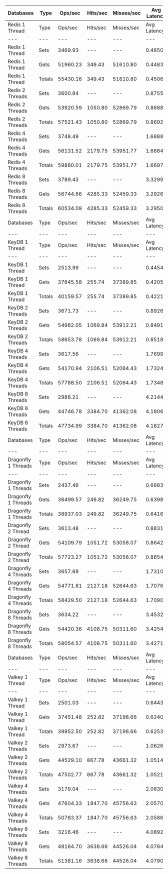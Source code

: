 | Databases | Type | Ops/sec | Hits/sec | Misses/sec | Avg Latency | p50 Latency | p99 Latency | p99.9 Latency | KB/sec |
| --- | --- | --- | --- | --- | --- | --- | --- | --- | --- |
| Redis 1 Thread | Type | Ops/sec | Hits/sec | Misses/sec | Avg Latency | p50 Latency | p99 Latency | p99.9 Latency | KB/sec |
| --- | --- | --- | --- | --- | --- | --- | --- | --- | --- |
Redis 1 Thread | Sets | 3469.93 | --- | --- | 0.48505 | 0.43900 | 0.92700 | 10.81500 | 210.06 |
Redis 1 Thread | Gets | 51960.23 | 349.43 | 51610.80 | 0.44834 | 0.43100 | 0.90300 | 1.27900 | 1984.75 |
Redis 1 Thread | Totals | 55430.16 | 349.43 | 51610.80 | 0.45064 | 0.43100 | 0.90300 | 1.32700 | 2194.82 |
Redis 2 Threads | Sets | 3600.84 | --- | --- | 0.87558 | 0.81500 | 2.76700 | 4.22300 | 217.99 |
Redis 2 Threads | Gets | 53920.59 | 1050.80 | 52869.79 | 0.86887 | 0.81500 | 2.76700 | 4.15900 | 2071.72 |
Redis 2 Threads | Totals | 57521.43 | 1050.80 | 52869.79 | 0.86929 | 0.81500 | 2.76700 | 4.15900 | 2289.71 |
Redis 4 Threads | Sets | 3748.49 | --- | --- | 1.68880 | 1.60700 | 3.71100 | 8.09500 | 226.93 |
Redis 4 Threads | Gets | 56131.52 | 2179.75 | 53951.77 | 1.66847 | 1.59900 | 3.58300 | 4.89500 | 2175.75 |
Redis 4 Threads | Totals | 59880.01 | 2179.75 | 53951.77 | 1.66975 | 1.59900 | 3.59900 | 4.99100 | 2402.68 |
Redis 8 Threads | Sets | 3789.43 | --- | --- | 3.32996 | 3.13500 | 8.03100 | 14.46300 | 229.41 |
Redis 8 Threads | Gets | 56744.66 | 4285.33 | 52459.33 | 3.29269 | 3.11900 | 7.48700 | 11.00700 | 2236.11 |
Redis 8 Threads | Totals | 60534.09 | 4285.33 | 52459.33 | 3.29502 | 3.11900 | 7.51900 | 11.32700 | 2465.52 |
| Databases | Type | Ops/sec | Hits/sec | Misses/sec | Avg Latency | p50 Latency | p99 Latency | p99.9 Latency | KB/sec |
| --- | --- | --- | --- | --- | --- | --- | --- | --- | --- |
| KeyDB 1 Thread | Type | Ops/sec | Hits/sec | Misses/sec | Avg Latency | p50 Latency | p99 Latency | p99.9 Latency | KB/sec |
| --- | --- | --- | --- | --- | --- | --- | --- | --- | --- |
KeyDB 1 Thread | Sets | 2513.99 | --- | --- | 0.44544 | 0.40700 | 1.11900 | 15.03900 | 152.19 |
KeyDB 1 Thread | Gets | 37645.58 | 255.74 | 37389.85 | 0.42058 | 0.40700 | 0.98300 | 2.35100 | 1438.01 |
KeyDB 1 Thread | Totals | 40159.57 | 255.74 | 37389.85 | 0.42214 | 0.40700 | 0.99100 | 2.52700 | 1590.21 |
KeyDB 2 Threads | Sets | 3671.73 | --- | --- | 0.89267 | 0.72700 | 3.43900 | 14.39900 | 222.28 |
KeyDB 2 Threads | Gets | 54982.05 | 1069.84 | 53912.21 | 0.84915 | 0.72700 | 3.27900 | 4.09500 | 2112.47 |
KeyDB 2 Threads | Totals | 58653.78 | 1069.84 | 53912.21 | 0.85187 | 0.72700 | 3.27900 | 4.22300 | 2334.75 |
KeyDB 4 Threads | Sets | 3617.56 | --- | --- | 1.76993 | 1.60700 | 4.73500 | 16.76700 | 219.01 |
KeyDB 4 Threads | Gets | 54170.94 | 2106.51 | 52064.43 | 1.73249 | 1.60700 | 4.51100 | 6.33500 | 2099.81 |
KeyDB 4 Threads | Totals | 57788.50 | 2106.51 | 52064.43 | 1.73483 | 1.60700 | 4.51100 | 6.59100 | 2318.81 |
KeyDB 8 Threads | Sets | 2988.21 | --- | --- | 4.21447 | 3.75900 | 12.22300 | 17.79100 | 180.91 |
KeyDB 8 Threads | Gets | 44746.78 | 3384.70 | 41362.08 | 4.18061 | 3.74300 | 12.03100 | 16.63900 | 1763.41 |
KeyDB 8 Threads | Totals | 47734.99 | 3384.70 | 41362.08 | 4.18273 | 3.74300 | 12.09500 | 16.76700 | 1944.32 |
| Databases | Type | Ops/sec | Hits/sec | Misses/sec | Avg Latency | p50 Latency | p99 Latency | p99.9 Latency | KB/sec |
| --- | --- | --- | --- | --- | --- | --- | --- | --- | --- |
| Dragonfly 1 Threads | Type | Ops/sec | Hits/sec | Misses/sec | Avg Latency | p50 Latency | p99 Latency | p99.9 Latency | KB/sec |
| --- | --- | --- | --- | --- | --- | --- | --- | --- | --- |
Dragonfly 1 Threads | Sets | 2437.46 | --- | --- | 0.66832 | 0.63900 | 1.43100 | 14.65500 | 147.56 |
Dragonfly 1 Threads | Gets | 36499.57 | 249.82 | 36249.75 | 0.63988 | 0.63100 | 1.35900 | 1.83100 | 1394.27 |
Dragonfly 1 Threads | Totals | 38937.03 | 249.82 | 36249.75 | 0.64166 | 0.63100 | 1.35900 | 1.91900 | 1541.83 |
Dragonfly 2 Thread | Sets | 3613.48 | --- | --- | 0.88315 | 0.82300 | 1.83900 | 5.15100 | 218.75 |
Dragonfly 2 Thread | Gets | 54109.79 | 1051.72 | 53058.07 | 0.86429 | 0.81500 | 1.77500 | 2.38300 | 2078.94 |
Dragonfly 2 Thread | Totals | 57723.27 | 1051.72 | 53058.07 | 0.86547 | 0.81500 | 1.77500 | 2.52700 | 2297.69 |
Dragonfly 4 Threads | Sets | 3657.69 | --- | --- | 1.73107 | 1.61500 | 4.38300 | 8.70300 | 221.44 |
Dragonfly 4 Threads | Gets | 54771.81 | 2127.18 | 52644.63 | 1.70763 | 1.60700 | 4.22300 | 5.66300 | 2123.05 |
Dragonfly 4 Threads | Totals | 58429.50 | 2127.18 | 52644.63 | 1.70909 | 1.60700 | 4.25500 | 5.79100 | 2344.49 |
Dragonfly 8 Threads | Sets | 3634.22 | --- | --- | 3.45329 | 3.16700 | 9.72700 | 14.52700 | 220.02 |
Dragonfly 8 Threads | Gets | 54420.36 | 4108.75 | 50311.60 | 3.42543 | 3.16700 | 9.21500 | 12.86300 | 2144.50 |
Dragonfly 8 Threads | Totals | 58054.57 | 4108.75 | 50311.60 | 3.42718 | 3.16700 | 9.21500 | 13.05500 | 2364.51 |
| Databases | Type | Ops/sec | Hits/sec | Misses/sec | Avg Latency | p50 Latency | p99 Latency | p99.9 Latency | KB/sec |
| --- | --- | --- | --- | --- | --- | --- | --- | --- | --- |
| Valkey 1 Thread | Type | Ops/sec | Hits/sec | Misses/sec | Avg Latency | p50 Latency | p99 Latency | p99.9 Latency | KB/sec |
| --- | --- | --- | --- | --- | --- | --- | --- | --- | --- |
Valkey 1 Thread | Sets | 2501.03 | --- | --- | 0.64430 | 0.58300 | 1.76700 | 7.00700 | 151.41 |
Valkey 1 Thread | Gets | 37451.48 | 252.82 | 37198.66 | 0.62409 | 0.58300 | 1.57500 | 2.95900 | 1430.57 |
Valkey 1 Thread | Totals | 39952.50 | 252.82 | 37198.66 | 0.62535 | 0.58300 | 1.58300 | 3.00700 | 1581.98 |
Valkey 2 Threads | Sets | 2973.67 | --- | --- | 1.06265 | 0.99100 | 2.55900 | 4.92700 | 180.02 |
Valkey 2 Threads | Gets | 44529.10 | 867.78 | 43661.32 | 1.05144 | 0.99100 | 2.36700 | 3.39100 | 1710.88 |
Valkey 2 Threads | Totals | 47502.77 | 867.78 | 43661.32 | 1.05214 | 0.99100 | 2.36700 | 3.48700 | 1890.90 |
Valkey 4 Threads | Sets | 3179.04 | --- | --- | 2.08307 | 1.92700 | 5.27900 | 8.25500 | 192.46 |
Valkey 4 Threads | Gets | 47604.33 | 1847.70 | 45756.63 | 2.05701 | 1.90300 | 5.05500 | 7.03900 | 1845.21 |
Valkey 4 Threads | Totals | 50783.37 | 1847.70 | 45756.63 | 2.05864 | 1.91100 | 5.05500 | 7.13500 | 2037.66 |
Valkey 8 Threads | Sets | 3216.46 | --- | --- | 4.08920 | 3.72700 | 10.68700 | 15.23100 | 194.72 |
Valkey 8 Threads | Gets | 48164.70 | 3638.66 | 44526.04 | 4.07842 | 3.72700 | 10.62300 | 15.16700 | 1898.02 |
Valkey 8 Threads | Totals | 51381.16 | 3638.66 | 44526.04 | 4.07909 | 3.72700 | 10.62300 | 15.16700 | 2092.75 |
